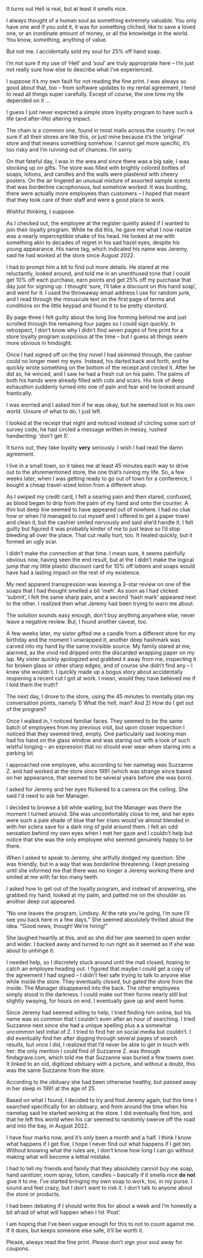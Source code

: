 It turns out Hell is real, but at least it smells nice.

I always thought of a human soul as something extremely valuable. You only have one and if you sold it, it was for something cliched, like to save a loved one, or an inordinate amount of money, or all the knowledge in the world. You know, *something,* anything of value.

But not me. I accidentally sold my soul for 25% off hand soap.

I’m not sure if my use of ‘Hell’ and ‘soul’ are truly appropriate here – I’m just not really sure how else to describe what I’ve experienced.

I suppose it’s my own fault for not reading the fine print. I was always so good about that, too – from software updates to my rental agreement, I tend to read all things super carefully. Except of course, the one time my life depended on it …

I guess I just never expected a simple store loyalty program to have such a life (and after-life) altering impact.

The chain is a common one, found in most malls across the country. I’m not sure if all their stores are like this, or just mine because it’s the ‘original’ store and that means something somehow. I cannot get more specific, it’s too risky and I’m running out of chances. I’m sorry.

On that fateful day, I was in the area and since there was a big sale, I was stocking up on gifts. The store was filled with brightly colored bottles of soaps, lotions, and candles and the walls were plastered with cheery posters. On the air lingered an unusual mixture of assorted sample scents that was borderline cacophonous, but somehow worked. It was bustling, there were actually more employees than customers – I hoped that meant that they took care of their staff and were a good place to work.

Wishful thinking, I suppose.

As I checked out, the employee at the register quietly asked if I wanted to join their loyalty program. While he did this, he gave me what I now realize was a nearly imperceptible shake of his head. He looked at me with something akin to decades of regret in his sad hazel eyes, despite his young appearance. His name tag, which indicated his name was Jeremy, said he had worked at the store since August 2022.

I had to prompt him a bit to find out more details. He stared at me reluctantly, looked around, and told me in an unenthused tone that I could get 10% off each purchase, earn points and get 25% off my purchase that day just for signing up. I thought ‘sure, I’ll take a discount on this hand soap’, and went for it. I used the throwaway email address I use for random junk, and I read through the minuscule text on the first page of terms and conditions on the little keypad and found it to be pretty standard.

By page three I felt guilty about the long line forming behind me and just scrolled through the remaining four pages so I could sign quickly. In retrospect, I don’t know why I didn’t find seven pages of fine print for a store loyalty program suspicious at the time – but I guess all things seem more obvious in hindsight.

Once I had signed off on the tiny novel I had skimmed through, the cashier could no longer meet my eyes. Instead, his darted back and forth, and he quickly wrote something on the bottom of the receipt and circled it. After he did so, he winced, and I saw he had a fresh cut on his palm. The palms of both his hands were already filled with cuts and scars. His look of deep exhaustion suddenly turned into one of pain and fear and he looked around frantically.

I was worried and I asked him if he was okay, but he seemed lost in his own world. Unsure of what to do, I just left.

I looked at the receipt that night and noticed instead of circling some sort of survey code, he had circled a message written in messy, rushed handwriting: ‘don’t get 5’.

It turns out, they take loyalty **very** seriously. I wish I had read the damn agreement.

I live in a small town, so it takes me at least 45 minutes each way to drive out to the aforementioned store, the one that’s ruining my life. So, a few weeks later, when I was getting ready to go out of town for a conference, I bought a cheap travel-sized lotion from a different shop.

As I swiped my credit card, I felt a searing pain and then stared, confused, as blood began to drip from the palm of my hand and onto the counter. A thin but deep line seemed to have appeared out of nowhere. I had no clue how or when I’d managed to cut myself and I offered to get a paper towel and clean it, but the cashier smiled nervously and said she’d handle it. I felt guilty but figured it was probably kinder of me to just leave so I’d stop bleeding all over the place. That cut really hurt, too. It healed quickly, but it formed an ugly scar.

I didn’t make the connection at that time. I mean sure, it seems painfully obvious now, having seen the end result, but at the I didn’t make the logical jump that my little plastic discount card for 10% off lotions and soaps would have had a lasting impact on the rest of my existence.

My next apparent transgression was leaving a 3-star review on one of the soaps that I had thought smelled a bit ‘meh’. As soon as I had clicked ‘submit’, I felt the same sharp pain, and a second ‘hash mark’ appeared next to the other. I realized then what Jeremy had been trying to warn me about.

The solution sounds easy enough, don’t buy anything anywhere else, never leave a negative review. But, I found another caveat, too.

A few weeks later, my sister gifted me a candle from a different store for my birthday and the moment I unwrapped it, another deep hashmark was carved into my hand by the same invisible source. My family stared at me, alarmed, as the vivid red dripped onto the discarded wrapping paper on my lap. My sister quickly apologized and grabbed it away from me, inspecting it for broken glass or other sharp edges, and of course she didn’t find any – I knew she wouldn’t. I quickly made up a bogus story about accidentally reopening a recent cut I got at work. I mean, would they have believed me if I told them the truth?

The next day, I drove to the store, using the 45 minutes to mentally plan my conversation points, namely 1) What the hell, man? And 2) How do I get out of the program?

Once I walked in, I noticed familiar faces. They seemed to be the same batch of employees from my previous visit, but upon closer inspection I noticed that they seemed tired, empty. One particularly sad looking man had his hand on the glass window and was staring out with a look of such wistful longing – an expression that no should ever wear when staring into a parking lot.

I approached one employee, who according to her nametag was Suzzanne Z. and had worked at the store since 1991 (which was strange since based on her appearance, that seemed to be several years before she was born).

I asked for Jeremy and her eyes flickered to a camera on the ceiling. She said I'd need to ask her Manager.

I decided to browse a bit while waiting, but the Manager was there the moment I turned around. She was uncomfortably close to me, and her eyes were such a pale shade of blue that her irises would’ve almost blended in with her sclera save for a dark ring of gold around them. I felt an odd sensation behind my own eyes when I met her gaze and I couldn’t help but notice that she was the only employee who seemed genuinely happy to be there.

When I asked to speak to Jeremy, she artfully dodged my question. She was friendly, but in a way that was borderline threatening. I kept pressing until she informed me that there was no longer a Jeremy working there and smiled at me with far too many teeth.

I asked how to get out of the loyalty program, and instead of answering, she grabbed my hand, looked at my palm, and patted me on the shoulder as another deep cut appeared.

“No one leaves the program, Lindsey. At the rate you’re going, I’m sure I’ll see you back here in a few days.” She seemed absolutely thrilled about the idea. “Good news, though! We’re hiring!”

She laughed heartily at this, and as she did her jaw seemed to open wider and wider. I backed away and turned to run right as it seemed as if she was about to unhinge it.

I needed help, so I discretely stuck around until the mall closed, hoping to catch an employee heading out. I figured that maybe I could get a copy of the agreement I had signed – I didn’t feel safe trying to talk to anyone else while inside the store. They eventually closed, but gated the store from the inside. The Manager disappeared into the back. The other employees simply stood in the darkness. I could make out their forms nearly still but slightly swaying, for hours on end. I eventually gave up and went home.

Since Jeremy had seemed willing to help, I tried finding him online, but his name was so common that I couldn't even after an hour of searching. I tried Suzzanne next since she had a unique spelling plus a a somewhat uncommon last initial of Z. I tried to find her on social media but couldn’t. I did eventually find her after digging through several pages of search results, but once I did, I realized that I’d never be able to get in touch with her: the only mention I could find of Suzzanne Z. was through findagrave.com, which told me that Suzzanne was buried a few towns over. It linked to an old, digitized obituary with a picture, and without a doubt, this was the same Suzzanne from the store.

According to the obituary she had been otherwise healthy, but passed away in her sleep in 1991 at the age of 25.

Based on what I found, I decided to try and find Jeremy again, but this time I searched specifically for an obituary, and from around the time when his nametag said he started working at the store. I did eventually find him, and that he left this world when his car seemed to randomly swerve off the road and into the bay, in August 2022.

I have four marks now, and it’s only been a month and a half. I think I know what happens if I get five. I hope I never find out what happens if I get ten. Without knowing what the rules are, I don’t know how long I can go without making what will become a lethal mistake.

I had to tell my friends and family that they absolutely cannot buy me soap, hand sanitizer, room spray, lotion, candles – basically if it smells nice **do not** give it to me. I’ve started bringing my own soap to work, too, in my purse. I sound and feel crazy, but I don’t want to risk it. I don’t talk to anyone about the store or products.

I had been debating if I should write this for about a week and I’m honestly a bit afraid of what will happen when I hit ‘Post’.

I am hoping that I’ve been vague enough for this to not to count against me. If it does, but keeps someone else safe, it’ll be worth it.

Please, always read the fine print. Please don’t sign your soul away for coupons.